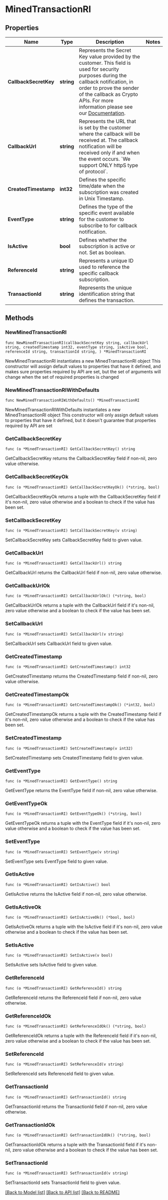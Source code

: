 # MinedTransactionRI

## Properties

Name | Type | Description | Notes
------------ | ------------- | ------------- | -------------
**CallbackSecretKey** | **string** | Represents the Secret Key value provided by the customer. This field is used for security purposes during the callback notification, in order to prove the sender of the callback as Crypto APIs. For more information please see our [Documentation](https://developers.cryptoapis.io/technical-documentation/general-information/callbacks#callback-security). | 
**CallbackUrl** | **string** | Represents the URL that is set by the customer where the callback will be received at. The callback notification will be received only if and when the event occurs. &#x60;We support ONLY httpS type of protocol&#x60;. | 
**CreatedTimestamp** | **int32** | Defines the specific time/date when the subscription was created in Unix Timestamp. | 
**EventType** | **string** | Defines the type of the specific event available for the customer to subscribe to for callback notification. | 
**IsActive** | **bool** | Defines whether the subscription is active or not. Set as boolean. | 
**ReferenceId** | **string** | Represents a unique ID used to reference the specific callback subscription. | 
**TransactionId** | **string** | Represents the unique identification string that defines the transaction. | 

## Methods

### NewMinedTransactionRI

`func NewMinedTransactionRI(callbackSecretKey string, callbackUrl string, createdTimestamp int32, eventType string, isActive bool, referenceId string, transactionId string, ) *MinedTransactionRI`

NewMinedTransactionRI instantiates a new MinedTransactionRI object
This constructor will assign default values to properties that have it defined,
and makes sure properties required by API are set, but the set of arguments
will change when the set of required properties is changed

### NewMinedTransactionRIWithDefaults

`func NewMinedTransactionRIWithDefaults() *MinedTransactionRI`

NewMinedTransactionRIWithDefaults instantiates a new MinedTransactionRI object
This constructor will only assign default values to properties that have it defined,
but it doesn't guarantee that properties required by API are set

### GetCallbackSecretKey

`func (o *MinedTransactionRI) GetCallbackSecretKey() string`

GetCallbackSecretKey returns the CallbackSecretKey field if non-nil, zero value otherwise.

### GetCallbackSecretKeyOk

`func (o *MinedTransactionRI) GetCallbackSecretKeyOk() (*string, bool)`

GetCallbackSecretKeyOk returns a tuple with the CallbackSecretKey field if it's non-nil, zero value otherwise
and a boolean to check if the value has been set.

### SetCallbackSecretKey

`func (o *MinedTransactionRI) SetCallbackSecretKey(v string)`

SetCallbackSecretKey sets CallbackSecretKey field to given value.


### GetCallbackUrl

`func (o *MinedTransactionRI) GetCallbackUrl() string`

GetCallbackUrl returns the CallbackUrl field if non-nil, zero value otherwise.

### GetCallbackUrlOk

`func (o *MinedTransactionRI) GetCallbackUrlOk() (*string, bool)`

GetCallbackUrlOk returns a tuple with the CallbackUrl field if it's non-nil, zero value otherwise
and a boolean to check if the value has been set.

### SetCallbackUrl

`func (o *MinedTransactionRI) SetCallbackUrl(v string)`

SetCallbackUrl sets CallbackUrl field to given value.


### GetCreatedTimestamp

`func (o *MinedTransactionRI) GetCreatedTimestamp() int32`

GetCreatedTimestamp returns the CreatedTimestamp field if non-nil, zero value otherwise.

### GetCreatedTimestampOk

`func (o *MinedTransactionRI) GetCreatedTimestampOk() (*int32, bool)`

GetCreatedTimestampOk returns a tuple with the CreatedTimestamp field if it's non-nil, zero value otherwise
and a boolean to check if the value has been set.

### SetCreatedTimestamp

`func (o *MinedTransactionRI) SetCreatedTimestamp(v int32)`

SetCreatedTimestamp sets CreatedTimestamp field to given value.


### GetEventType

`func (o *MinedTransactionRI) GetEventType() string`

GetEventType returns the EventType field if non-nil, zero value otherwise.

### GetEventTypeOk

`func (o *MinedTransactionRI) GetEventTypeOk() (*string, bool)`

GetEventTypeOk returns a tuple with the EventType field if it's non-nil, zero value otherwise
and a boolean to check if the value has been set.

### SetEventType

`func (o *MinedTransactionRI) SetEventType(v string)`

SetEventType sets EventType field to given value.


### GetIsActive

`func (o *MinedTransactionRI) GetIsActive() bool`

GetIsActive returns the IsActive field if non-nil, zero value otherwise.

### GetIsActiveOk

`func (o *MinedTransactionRI) GetIsActiveOk() (*bool, bool)`

GetIsActiveOk returns a tuple with the IsActive field if it's non-nil, zero value otherwise
and a boolean to check if the value has been set.

### SetIsActive

`func (o *MinedTransactionRI) SetIsActive(v bool)`

SetIsActive sets IsActive field to given value.


### GetReferenceId

`func (o *MinedTransactionRI) GetReferenceId() string`

GetReferenceId returns the ReferenceId field if non-nil, zero value otherwise.

### GetReferenceIdOk

`func (o *MinedTransactionRI) GetReferenceIdOk() (*string, bool)`

GetReferenceIdOk returns a tuple with the ReferenceId field if it's non-nil, zero value otherwise
and a boolean to check if the value has been set.

### SetReferenceId

`func (o *MinedTransactionRI) SetReferenceId(v string)`

SetReferenceId sets ReferenceId field to given value.


### GetTransactionId

`func (o *MinedTransactionRI) GetTransactionId() string`

GetTransactionId returns the TransactionId field if non-nil, zero value otherwise.

### GetTransactionIdOk

`func (o *MinedTransactionRI) GetTransactionIdOk() (*string, bool)`

GetTransactionIdOk returns a tuple with the TransactionId field if it's non-nil, zero value otherwise
and a boolean to check if the value has been set.

### SetTransactionId

`func (o *MinedTransactionRI) SetTransactionId(v string)`

SetTransactionId sets TransactionId field to given value.



[[Back to Model list]](../README.md#documentation-for-models) [[Back to API list]](../README.md#documentation-for-api-endpoints) [[Back to README]](../README.md)


